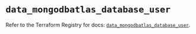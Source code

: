 # `data_mongodbatlas_database_user`

Refer to the Terraform Registry for docs: [`data_mongodbatlas_database_user`](https://registry.terraform.io/providers/mongodb/mongodbatlas/1.15.0/docs/data-sources/database_user).
